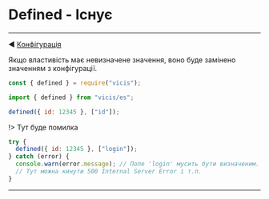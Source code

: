 # Defined - Існує

---

◀ [Конфігурація](/ua/configuration.md)

Якщо властивість має невизначене значення, воно буде замінено значенням з конфігурації.

```js
const { defined } = require("vicis");
```

```js
import { defined } from "vicis/es";
```

```js
defined({ id: 12345 }, ["id"]);
```

!> Тут буде помилка

```js
try {
  defined({ id: 12345 }, ["login"]);
} catch (error) {
  console.warn(error.message); // Поле 'login' мусить бути визначеним.
  // Тут можна кинути 500 Internal Server Error і т.п.
}
```

---
